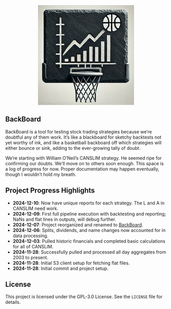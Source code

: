 <p align="center">
  <img src="images/logo.png" alt="BackBoard Logo">
</p>

## BackBoard

BackBoard is a tool for testing stock trading strategies because we’re doubtful any of them work. It’s like a blackboard for sketchy backtests not yet worthy of ink, and like a basketball backboard off which strategies will either bounce or sink, adding to the ever-growing tally of doubt. 

We’re starting with William O’Neil’s CANSLIM strategy.  He seemed ripe for confirming our doubts.  We’ll move on to others soon enough. This space is a log of progress for now. Proper documentation may happen eventually, though I wouldn’t hold my breath.

## Project Progress Highlights

- **2024-12-10**: Now have unique reports for each strategy. The L and A in CANSLIM need work.
- **2024-12-09**: First full pipeline execution with backtesting and reporting; NaNs and flat lines in outputs, will debug further.
- **2024-12-07**: Project reorganized and renamed to [BackBoard](https://backboard.uk/).
- **2024-12-06**: Splits, dividends, and name changes now accounted for in data processing.
- **2024-12-03**: Pulled historic financials and completed basic calculations for all of CANSLIM.
- **2024-11-28**: Successfully pulled and processed all day aggregates from 2003 to present.
- **2024-11-28**: Initial S3 client setup for fetching flat files.
- **2024-11-28**: Initial commit and project setup.

## License

This project is licensed under the GPL-3.0 License. See the `LICENSE` file for details.
